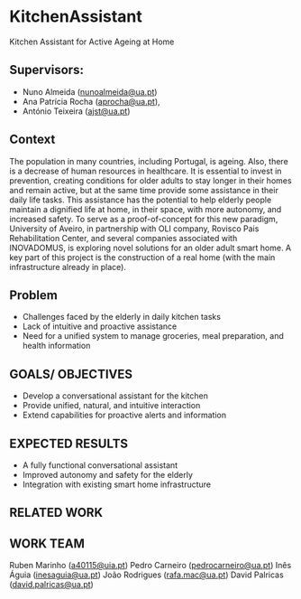 # KitchenAssistant
Kitchen Assistant for Active Ageing at Home

## Supervisors: 
- Nuno Almeida (nunoalmeida@ua.pt)
- Ana Patrícia Rocha (aprocha@ua.pt),
- António Teixeira (ajst@ua.pt)

## Context

The population in many countries, including Portugal, is ageing. Also, there is a decrease of human resources in healthcare. It is essential to invest in prevention, creating conditions for older adults to stay longer in their homes and remain active, but at the same time provide some assistance in their daily life tasks.
This assistance has the potential to help elderly people maintain a dignified life at home, in their space, with more autonomy, and increased safety.
To serve as a proof-of-concept for this new paradigm, University of Aveiro, in partnership with OLI company,
Rovisco Pais Rehabilitation Center, and several companies associated with INOVADOMUS, is exploring novel solutions for an older adult smart home. A key part of this project is the construction of a real home (with the main infrastructure already in place).

## Problem

- Challenges faced by the elderly in daily kitchen tasks
- Lack of intuitive and proactive assistance
- Need for a unified system to manage groceries, meal preparation, and health information

## GOALS/ OBJECTIVES

- Develop a conversational assistant for the kitchen
- Provide unified, natural, and intuitive interaction
- Extend capabilities for proactive alerts and information

## EXPECTED RESULTS

- A fully functional conversational assistant
- Improved autonomy and safety for the elderly
- Integration with existing smart home infrastructure


## RELATED WORK


## WORK TEAM

Ruben Marinho (a40115@uia.pt)
Pedro Carneiro (pedrocarneiro@ua.pt)
Inês Águia (inesaguia@ua.pt)
João Rodrigues (rafa.mac@ua.pt)
David Palricas (david.palricas@ua.pt)
